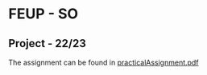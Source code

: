 # FEUP - SO
## Project - 22/23

The assignment can be found in [practicalAssignment.pdf](https://github.com/Adriano-7/Project1_AED2022/files/9975588/practicalAssignment.pdf)
